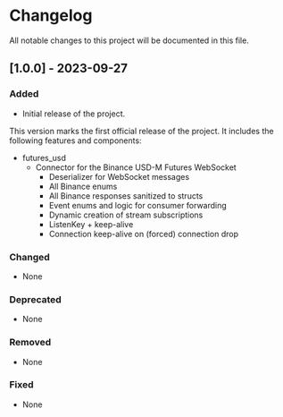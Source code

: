 # Changelog

All notable changes to this project will be documented in this file.

## [1.0.0] - 2023-09-27
### Added
- Initial release of the project.

This version marks the first official release of the project. It includes the following features and components:

- futures_usd
    - Connector for the Binance USD-M Futures WebSocket
      - Deserializer for WebSocket messages
      - All Binance enums
      - All Binance responses sanitized to structs
      - Event enums and logic for consumer forwarding
      - Dynamic creation of stream subscriptions
      - ListenKey + keep-alive
      - Connection keep-alive on (forced) connection drop



### Changed
- None

### Deprecated
- None

### Removed
- None

### Fixed
- None
